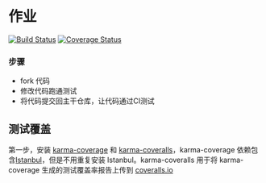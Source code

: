 # 作业

[![Build Status](https://travis-ci.org/dxfstart521/homework1.svg?branch=master)](https://travis-ci.org/dxfstart521/homework1)
[![Coverage Status](https://coveralls.io/repos/github/dxfstart521/homework1/badge.svg)](https://coveralls.io/github/dxfstart521/homework1)

### 步骤

* fork 代码
* 修改代码跑通测试
* 将代码提交回主干仓库，让代码通过CI测试

## 测试覆盖

第一步，安装 [karma-coverage](https://github.com/karma-runner/karma-coverage) 和 [karma-coveralls](https://github.com/caitp/karma-coveralls)，karma-coverage 依赖包含[Istanbul](https://github.com/gotwarlost/istanbul)，但是不用重复安装 Istanbul。karma-coveralls 用于将 karma-coverage 生成的测试覆盖率报告上传到 [coveralls.io](https://coveralls.io/)